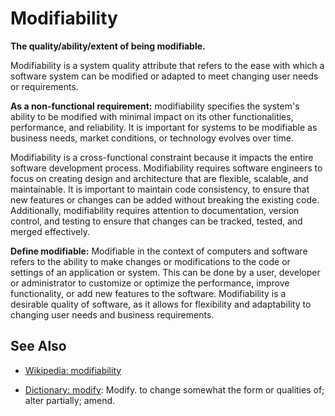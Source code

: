 # Modifiability

**The quality/ability/extent of being modifiable.**

<span data-chatgpt-prompt="explain modifiability (system quality attribute, non-functional requirement, cross-functional constraint)">

Modifiability is a system quality attribute that refers to the ease with which a software system can be modified or adapted to meet changing user needs or requirements.

**As a non-functional requirement:** modifiability specifies the system's ability to be modified with minimal impact on its other functionalities, performance, and reliability. It is important for systems to be modifiable as business needs, market conditions, or technology evolves over time.

Modifiability is a cross-functional constraint because it impacts the entire software development process. Modifiability requires software engineers to focus on creating design and architecture that are flexible, scalable, and maintainable. It is important to maintain code consistency, to ensure that new features or changes can be added without breaking the existing code. Additionally, modifiability requires attention to documentation, version control, and testing to ensure that changes can be tracked, tested, and merged effectively.


</span>

**Define modifiable:** <span data-chatgpt-prompt="define modifiable (computers and software)">Modifiable in the context of computers and software refers to the ability to make changes or modifications to the code or settings of an application or system. This can be done by a user, developer or administrator to customize or optimize the performance, improve functionality, or add new features to the software. Modifiability is a desirable quality of software, as it allows for flexibility and adaptability to changing user needs and business requirements.</span>

## See Also

* [Wikipedia: modifiability](https://wikipedia.org/wiki/modifiability)

* [Dictionary: modify](https://www.dictionary.com/browse/modify): Modify. to change somewhat the form or qualities of; alter partially; amend.
